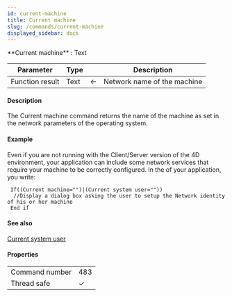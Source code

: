 ```yaml
---
id: current-machine
title: Current machine
slug: /commands/current-machine
displayed_sidebar: docs
---
```


<!--REF #_command_.Current machine.Syntax-->**Current machine**  : Text<!-- END REF-->
<!--REF #_command_.Current machine.Params-->
| Parameter | Type |  | Description |
| --- | --- | --- | --- |
| Function result | Text | &#8592; | Network name of the machine |

<!-- END REF-->

#### Description 

<!--REF #_command_.Current machine.Summary-->The Current machine command returns the name of the machine as set in the network parameters of the operating system.<!-- END REF-->

#### Example 

Even if you are not running with the Client/Server version of the 4D environment, your application can include some network services that require your machine to be correctly configured. In the of your application, you write:

```4d
 If((Current machine="")|(Current system user=""))
  //Display a dialog box asking the user to setup the Network identity of his or her machine
 End if
```

#### See also 

[Current system user](current-system-user.md)  

#### Properties

|  |  |
| --- | --- |
| Command number | 483 |
| Thread safe | &check; |


